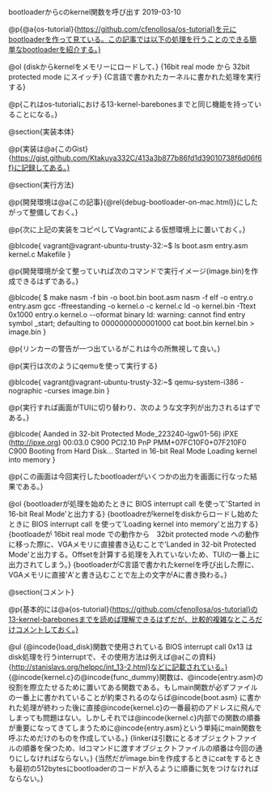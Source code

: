 bootloaderからcのkernel関数を呼び出す
2019-03-10

@p{@a{os-tutorial}{https://github.com/cfenollosa/os-tutorial}を元にbootloaderを作って見ている。この記事では以下の処理を行うことのできる簡単なbootloaderを紹介する。}

@ol
{diskからkernelをメモリーにロードして、}
{16bit real mode から 32bit protected mode にスイッチ}
{C言語で書かれたカーネルに書かれた処理を実行する}

@p{これはos-tutorialにおける13-kernel-barebonesまでと同じ機能を持っていることになる。}

@section{実装本体}

@p{実装は@a{このGist}{https://gist.github.com/Ktakuya332C/413a3b877b86fd1d39010738f6d06f6f}に記録してある。}

@section{実行方法}

@p{開発環境は@a{この記事}{@rel{debug-bootloader-on-mac.html}}にしたがって整備しておく。}

@p{次に上記の実装をコピペしてVagrantによる仮想環境上に置いておく。}

@blcode{
vagrant@vagrant-ubuntu-trusty-32:~$ ls
boot.asm  entry.asm  kernel.c  Makefile
}

@p{開発環境が全て整っていれば次のコマンドで実行イメージ(image.bin)を作成できるはずである。}

@blcode{
$ make
nasm -f bin -o boot.bin boot.asm
nasm -f elf -o entry.o entry.asm
gcc -ffreestanding -o kernel.o -c kernel.c
ld -o kernel.bin -Ttext 0x1000 entry.o kernel.o --oformat binary
ld: warning: cannot find entry symbol _start; defaulting to 0000000000001000
cat boot.bin kernel.bin > image.bin
}

@p{リンカーの警告が一つ出ているがこれは今の所無視して良い。}

@p{実行は次のようにqemuを使って実行する}

@blcode{
vagrant@vagrant-ubuntu-trusty-32:~$ qemu-system-i386 -nographic -curses image.bin
}

@p{実行すれば画面がTUIに切り替わり、次のような文字列が出力されるはずである。}

@blcode{
Aanded in 32-bit Protected Mode_223240-lgw01-56)
iPXE (http://ipxe.org) 00:03.0 C900 PCI2.10 PnP PMM+07FC10F0+07F210F0 C900
Booting from Hard Disk...
Started in 16-bit Real Mode
Loading kernel into memory
}

@p{この画面は今回実行したbootloaderがいくつかの出力を画面に行なった結果である。}

@ol
{bootloaderが処理を始めたときに BIOS interrupt call を使って'Started in 16-bit Real Mode'と出力する}
{bootloadreがkernelをdiskからロードし始めたときに BIOS interrupt call を使って'Loading kernel into memory'と出力する}
{bootloadeが 16bit real mode での動作から　32bit protected mode への動作に移った際に、VGAメモリに直接書き込むことで'Landed in 32-bit Protected Mode'と出力する。Offsetを計算する処理を入れていないため、TUIの一番上に出力されてしまう。}
{bootloaderがC言語で書かれたkernelを呼び出した際に、VGAメモリに直接'A'と書き込むことで左上の文字がAに書き換わる。}

@section{コメント}

@p{基本的には@a{os-tutorial}{https://github.com/cfenollosa/os-tutorial}の13-kernel-barebonesまでを読めば理解できるはずだが、比較的複雑なところだけコメントしておく。}

@ul
{@incode{load_disk}関数で使用されている BIOS interrupt call 0x13 はdisk処理を行うinterruptで、その使用方法は例えば@a{この資料}{http://stanislavs.org/helppc/int_13-2.html}などに記載されている。}
{@incode{kernel.c}の@incode{func_dummy}関数は、@incode{entry.asm}の役割を際立たせるために置いてある関数である。もしmain関数が必ずファイルの一番上に書かれていることが約束されるのならば@incode{boot.asm} に書かれた処理が終わった後に直接@incode{kernel.c}の一番最初のアドレスに飛んでしまっても問題はない。しかしそれでは@incode{kernel.c}内部での関数の順番が重要になってきてしまうために@incode{entry.asm}という単純にmain関数を呼ぶためだけのものを作成している。}
{linkerは引数にとるオブジェクトファイルの順番を保つため、ldコマンドに渡すオブジェクトファイルの順番は今回の通りにしなければならない。}
{当然だがimage.binを作成するときにcatをするときも最初の512bytesにbootloaderのコードが入るように順番に気をつけなければならない。}
